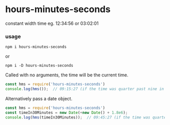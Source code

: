 # hours-minutes-seconds
constant width time eg. 12:34:56 or 03:02:01

### usage

`npm i hours-minutes-seconds`

or 

`npm i -D hours-minutes-seconds`

Called with no arguments, the time will be the current time.

```js
const hms = require('hours-minutes-seconds')
console.log(hms());  // 09:15:27 (if the time was quarter past nine in the morning)
```

Alternatively pass a date object.

```js
const hms = require('hours-minutes-seconds')
const timeIn30Minutes = new Date(+new Date() + 1.8e6);
console.log(hms(timeIn30Minutes));  // 09:45:27 (if the time was quarter past nine in the morning)
```